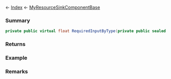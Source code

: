 ← [Index](Api-Index) ← [MyResourceSinkComponentBase](VRage.Game.Components.MyResourceSinkComponentBase)

### Summary

```csharp
private public virtual float RequiredInputByType(private public sealed struct.MyDefinitionId resourceTypeId)
```

### Returns

### Example

### Remarks

